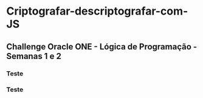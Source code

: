 # Criptografar-descriptografar-com-JS
## Challenge Oracle ONE - Lógica de Programação - Semanas 1 e 2
### Teste
### Teste